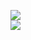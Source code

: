 [![](https://img.shields.io/badge/Made%20With-Github%20Spray-lightgrey.svg?style=for-the-badge&logo=github)](https://github.com/Annihil/github-spray#30731)  
[![](https://i.imgur.com/2DrTn0Z.gif)](https://github.com/Annihil/github-spray)